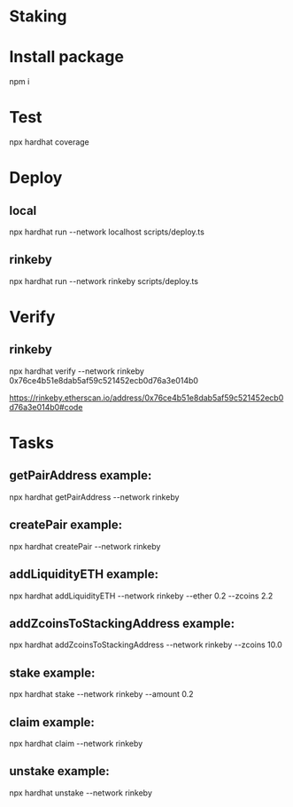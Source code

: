 # Staking

# Install package

npm i

# Test

npx hardhat coverage<br />

# Deploy

## local

npx hardhat run --network localhost scripts/deploy.ts

## rinkeby

npx hardhat run --network rinkeby scripts/deploy.ts<br />

# Verify

## rinkeby

npx hardhat verify --network rinkeby 0x76ce4b51e8dab5af59c521452ecb0d76a3e014b0<br />

https://rinkeby.etherscan.io/address/0x76ce4b51e8dab5af59c521452ecb0d76a3e014b0#code

# Tasks 

## getPairAddress example: 

npx hardhat getPairAddress --network rinkeby 

## createPair example: 

npx hardhat createPair --network rinkeby 

## addLiquidityETH example: 

npx hardhat addLiquidityETH --network rinkeby --ether 0.2 --zcoins 2.2

## addZcoinsToStackingAddress example: 

npx hardhat addZcoinsToStackingAddress --network rinkeby --zcoins 10.0

## stake example: 

npx hardhat stake --network rinkeby --amount 0.2

## claim example: 

npx hardhat claim --network rinkeby


## unstake example: 

npx hardhat unstake --network rinkeby


